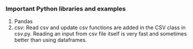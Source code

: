 ### Important Python libraries and examples
1) Pandas
2) csv: Read csv and update csv functions are added in the CSV class in csv.py. Reading an input from csv file itself is very fast and sometimes better than using dataframes. 

